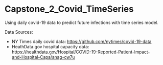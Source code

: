 # Capstone_2_Covid_TimeSeries

Using daily covid-19 data to predict future infections with time series model.

Data Sources:
- NY Times daily covid data: https://github.com/nytimes/covid-19-data
- HeathData.gov hospital capacity data: https://healthdata.gov/Hospital/COVID-19-Reported-Patient-Impact-and-Hospital-Capa/anag-cw7u
